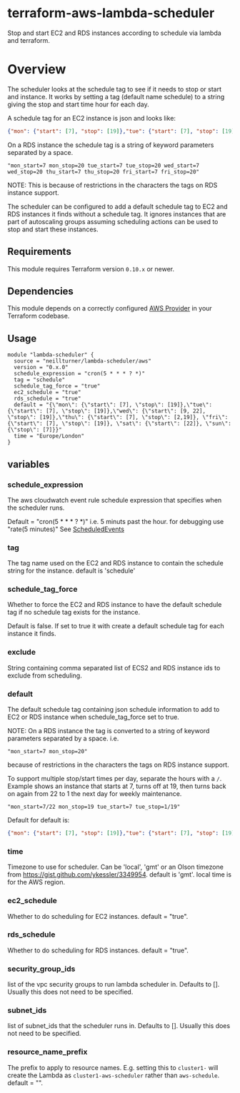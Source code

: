 # terraform-aws-lambda-scheduler
Stop and start EC2 and RDS instances according to schedule via lambda and terraform.

# Overview

The scheduler looks at the schedule tag to see if it needs to stop or start and instance.
It works by setting a tag (default name schedule) to a string giving the stop and start time hour for each day.

A schedule tag for an EC2 instance is json and looks like:
```json
{"mon": {"start": [7], "stop": [19]},"tue": {"start": [7], "stop": [19]},"wed": {"start": [9, 22], "stop": [19]},"thu": {"start": [7], "stop": [2,19]}, "fri": {"start": [7], "stop": [19]}, "sat": {"start": [22]}, "sun": {"stop": [7]}}
```

On a RDS instance the schedule tag is a string of keyword parameters separated by a space.
```
"mon_start=7 mon_stop=20 tue_start=7 tue_stop=20 wed_start=7 wed_stop=20 thu_start=7 thu_stop=20 fri_start=7 fri_stop=20"
```
NOTE: This is because of restrictions in the characters the tags on RDS instance support.

The scheduler can be configured to add a default schedule tag to EC2 and RDS instances it finds without a schedule tag.
It ignores instances that are part of autoscaling groups assuming scheduling actions can be used to stop and start these instances.


## Requirements

This module requires Terraform version `0.10.x` or newer.

## Dependencies

This module depends on a correctly configured [AWS Provider](https://www.terraform.io/docs/providers/aws/index.html) in your Terraform codebase.

## Usage

```
module "lambda-scheduler" {
  source = "neillturner/lambda-scheduler/aws"
  version = "0.x.0"
  schedule_expression = "cron(5 * * * ? *)"
  tag = "schedule"
  schedule_tag_force = "true"
  ec2_schedule = "true"
  rds_schedule = "true"
  default = "{\"mon\": {\"start\": [7], \"stop\": [19]},\"tue\": {\"start\": [7], \"stop\": [19]},\"wed\": {\"start\": [9, 22], \"stop\": [19]},\"thu\": {\"start\": [7], \"stop\": [2,19]}, \"fri\": {\"start\": [7], \"stop\": [19]}, \"sat\": {\"start\": [22]}, \"sun\": {\"stop\": [7]}}"
  time = "Europe/London"
}
```
## variables

### schedule_expression
The aws cloudwatch event rule schedule expression that specifies when the scheduler runs.

Default = "cron(5 * * * ? *)"  i.e. 5 minuts past the hour. for debugging use "rate(5 minutes)" See [ScheduledEvents](https://docs.aws.amazon.com/AmazonCloudWatch/latest/events/ScheduledEvents.html)

### tag
The tag name used on the EC2 and RDS instance to contain the schedule string for the instance. default is 'schedule'

### schedule_tag_force
Whether to force the EC2 and RDS instance to have the default schedule tag if no schedule tag exists for the instance.

Default is false. If set to true it with create a default schedule tag for each instance it finds.

### exclude
String containing comma separated list of ECS2 and RDS instance ids to exclude from scheduling.

### default
The default schedule tag containing json schedule information to add to EC2 or RDS instance when schedule_tag_force set to true.

NOTE: On a RDS instance the tag is converted to a string of keyword parameters separated by a space.  i.e.
```
"mon_start=7 mon_stop=20"
```
because of restrictions in the characters the tags on RDS instance support.

To support multiple stop/start times per day, separate the hours with a `/`. Example shows an instance that starts at 7, turns off at 19, then turns back on again from 22 to 1 the next day for weekly maintenance.
```
"mon_start=7/22 mon_stop=19 tue_start=7 tue_stop=1/19"
```

Default for default is:
```json
{"mon": {"start": [7], "stop": [19]},"tue": {"start": [7], "stop": [19]},"wed": {"start": [9, 22], "stop": [19]},"thu": {"start": [7], "stop": [2,19]}, "fri": {"start": [7], "stop": [19]}, "sat": {"start": [22]}, "sun": {"stop": [7]}}
```

### time
Timezone to use for scheduler. Can be 'local', 'gmt' or an Olson timezone from https://gist.github.com/ykessler/3349954. default is 'gmt'. local time is for the AWS region.

### ec2_schedule
Whether to do scheduling for EC2 instances. default = "true".

### rds_schedule
Whether to do scheduling for RDS instances. default = "true".

### security_group_ids
list of the vpc security groups to run lambda scheduler in. Defaults to []. Usually this does not need to be specified.

### subnet_ids
list of subnet_ids that the scheduler runs in. Defaults to []. Usually this does not need to be specified.

### resource_name_prefix
The prefix to apply to resource names. E.g. setting this to `cluster1-` will create the Lambda as `cluster1-aws-scheduler` rather than `aws-schedule`. default = "".
